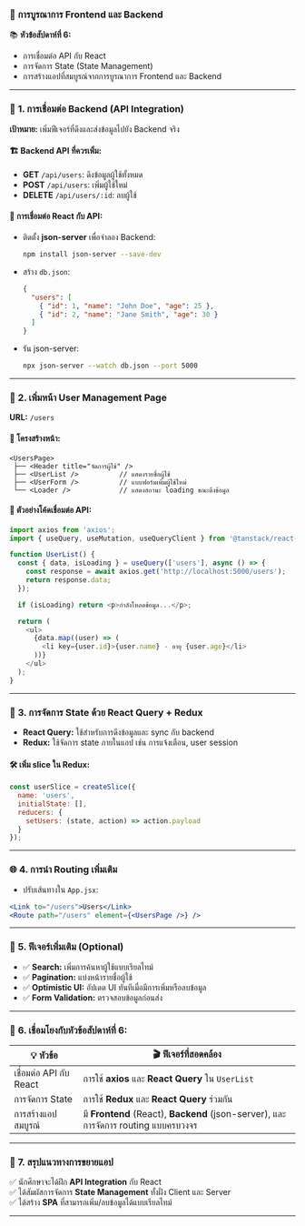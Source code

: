 ### 🌟 **การบูรณาการ Frontend และ Backend**  

📚 **หัวข้อสัปดาห์ที่ 6:**  
- การเชื่อมต่อ API กับ React  
- การจัดการ State (State Management)  
- การสร้างแอปที่สมบูรณ์จากการบูรณาการ Frontend และ Backend  

---

### 🚀 **1. การเชื่อมต่อ Backend (API Integration)**
**เป้าหมาย:** เพิ่มฟีเจอร์ที่ดึงและส่งข้อมูลไปยัง Backend จริง

#### 🏗 **Backend API ที่ควรเพิ่ม:**
- **GET** `/api/users`: ดึงข้อมูลผู้ใช้ทั้งหมด  
- **POST** `/api/users`: เพิ่มผู้ใช้ใหม่  
- **DELETE** `/api/users/:id`: ลบผู้ใช้  

#### 🔌 **การเชื่อมต่อ React กับ API:**
- ติดตั้ง **json-server** เพื่อจำลอง Backend:  
  ```bash
  npm install json-server --save-dev
  ```
- สร้าง `db.json`:
  ```json
  {
    "users": [
      { "id": 1, "name": "John Doe", "age": 25 },
      { "id": 2, "name": "Jane Smith", "age": 30 }
    ]
  }
  ```
- รัน json-server:
  ```bash
  npx json-server --watch db.json --port 5000
  ```

---

### 🎨 **2. เพิ่มหน้า User Management Page**  
**URL:** `/users`

#### 🧩 **โครงสร้างหน้า:**
```plaintext
<UsersPage>
 ├── <Header title="จัดการผู้ใช้" />
 ├── <UserList />          // แสดงรายชื่อผู้ใช้
 ├── <UserForm />          // แบบฟอร์มเพิ่มผู้ใช้ใหม่
 └── <Loader />            // แสดงสถานะ loading ขณะดึงข้อมูล
```

#### 📡 **ตัวอย่างโค้ดเชื่อมต่อ API:**
```javascript
import axios from 'axios';
import { useQuery, useMutation, useQueryClient } from '@tanstack/react-query';

function UserList() {
  const { data, isLoading } = useQuery(['users'], async () => {
    const response = await axios.get('http://localhost:5000/users');
    return response.data;
  });

  if (isLoading) return <p>กำลังโหลดข้อมูล...</p>;

  return (
    <ul>
      {data.map((user) => (
        <li key={user.id}>{user.name} - อายุ {user.age}</li>
      ))}
    </ul>
  );
}
```

---

### 💾 **3. การจัดการ State ด้วย React Query + Redux**  
- **React Query:** ใช้สำหรับการดึงข้อมูลและ sync กับ backend  
- **Redux:** ใช้จัดการ state ภายในแอป เช่น การแจ้งเตือน, user session

#### 🛠 **เพิ่ม slice ใน Redux:**
```javascript
const userSlice = createSlice({
  name: 'users',
  initialState: [],
  reducers: {
    setUsers: (state, action) => action.payload
  }
});
```

---

### 🌐 **4. การนำ Routing เพิ่มเติม**  
- ปรับเส้นทางใน `App.jsx`:
```jsx
<Link to="/users">Users</Link>
<Route path="/users" element={<UsersPage />} />
```

---

### 🌟 **5. ฟีเจอร์เพิ่มเติม (Optional)**
- ✅ **Search:** เพิ่มการค้นหาผู้ใช้แบบเรียลไทม์  
- ✅ **Pagination:** แบ่งหน้ารายชื่อผู้ใช้  
- ✅ **Optimistic UI:** อัปเดต UI ทันทีเมื่อมีการเพิ่มหรือลบข้อมูล  
- ✅ **Form Validation:** ตรวจสอบข้อมูลก่อนส่ง

---

### 🎯 **6. เชื่อมโยงกับหัวข้อสัปดาห์ที่ 6:**
| 💡 **หัวข้อ**              | 🎬 **ฟีเจอร์ที่สอดคล้อง**              |
|-------------------------|--------------------------------------|
| เชื่อมต่อ API กับ React   | การใช้ **axios** และ **React Query** ใน `UserList` |
| การจัดการ State           | การใช้ **Redux** และ **React Query** ร่วมกัน |
| การสร้างแอปสมบูรณ์       | มี **Frontend** (React), **Backend** (json-server), และการจัดการ routing แบบครบวงจร |

---

### 🌈 **7. สรุปแนวทางการขยายแอป**  
✅ นักศึกษาจะได้ฝึก **API Integration** กับ React  
✅ ได้สัมผัสการจัดการ **State Management** ทั้งฝั่ง Client และ Server  
✅ ได้สร้าง **SPA** ที่สามารถเพิ่ม/ลบข้อมูลได้แบบเรียลไทม์  

---
